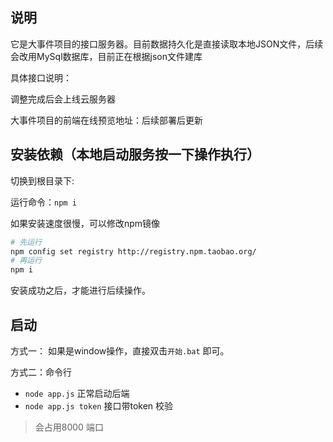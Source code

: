 ## 说明

它是大事件项目的接口服务器。目前数据持久化是直接读取本地JSON文件，后续会改用MySql数据库，目前正在根据json文件建库

具体接口说明：

调整完成后会上线云服务器

大事件项目的前端在线预览地址：后续部署后更新

## 安装依赖（本地启动服务按一下操作执行）

切换到根目录下:

运行命令：`npm i`

如果安装速度很慢，可以修改npm镜像

```bash
# 先运行
npm config set registry http://registry.npm.taobao.org/
# 再运行
npm i
```

安装成功之后，才能进行后续操作。

## 启动

方式一： 如果是window操作，直接双击`开始.bat` 即可。

方式二：命令行

- `node app.js` 正常启动后端
- `node app.js token` 接口带token 校验



>  会占用8000 端口
